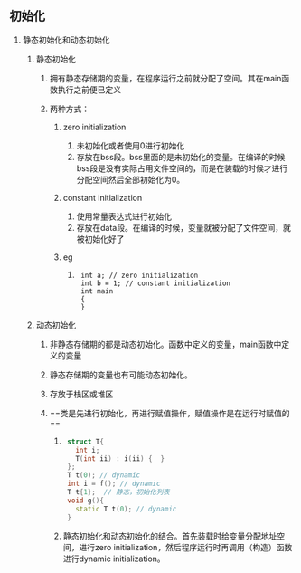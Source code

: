 ## 初始化

1. 静态初始化和动态初始化

    1. 静态初始化

        1. 拥有静态存储期的变量，在程序运行之前就分配了空间。其在main函数执行之前便已定义

        2. 两种方式：

            1. zero initialization

                1. 未初始化或者使用0进行初始化
                2. 存放在bss段。bss里面的是未初始化的变量。在编译的时候bss段是没有实际占用文件空间的，而是在装载的时候才进行分配空间然后全部初始化为0。

            2. constant initialization

                1. 使用常量表达式进行初始化
                2. 存放在data段。在编译的时候，变量就被分配了文件空间，就被初始化好了

            3. eg

                1. ```
                    int a; // zero initialization
                    int b = 1; // constant initialization
                    int main
                    {
                    }
                    ```

                    

    2. 动态初始化

        1. 非静态存储期的都是动态初始化。函数中定义的变量，main函数中定义的变量

        2. 静态存储期的变量也有可能动态初始化。

        3. 存放于栈区或堆区

        4. ==类是先进行初始化，再进行赋值操作，赋值操作是在运行时赋值的==

            1. ```c++
                struct T{
                  int i;
                  T(int ii) : i(ii) {  }
                };
                T t(0); // dynamic
                int i = f(); // dynamic 
                T t{1};  // 静态，初始化列表
                void g(){
                  static T t(0); // dynamic
                }
                ```

            2. 静态初始化和动态初始化的结合。首先装载时给变量分配地址空间，进行zero initialization，然后程序运行时再调用（构造）函数进行dynamic initialization。

